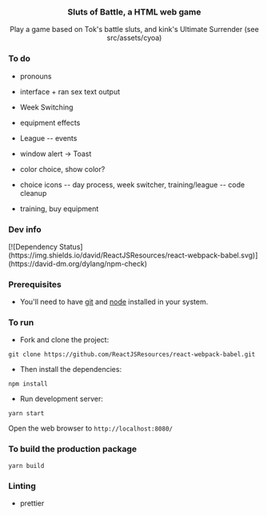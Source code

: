 <p align="center">
    <h3 align="center">Sluts of Battle, a HTML web game<br></h3>
</p>

<p align="center">
  Play a game based on Tok's battle sluts, and kink's Ultimate Surrender (see src/assets/cyoa)
</p>

### To do

- pronouns
- interface + ran sex text output
- Week Switching
- equipment effects

- League
  -- events
- window alert -> Toast
- color choice, show color?
- choice icons
  -- day process, week switcher, training/league
  -- code cleanup
- training, buy equipment


### Dev info

<div class="center">
  [![Dependency Status](https://img.shields.io/david/ReactJSResources/react-webpack-babel.svg)](https://david-dm.org/dylang/npm-check)
</div>

### Prerequisites

- You'll need to have [git](https://git-scm.com/) and [node](https://nodejs.org/en/) installed in your system.

### To run

- Fork and clone the project:

```
git clone https://github.com/ReactJSResources/react-webpack-babel.git
```

- Then install the dependencies:

```
npm install
```

- Run development server:

```
yarn start
```

Open the web browser to `http://localhost:8080/`

### To build the production package

```
yarn build
```

### Linting

- prettier
